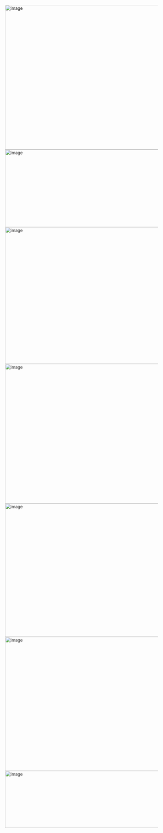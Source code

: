 <img width="613" height="474" alt="image" src="https://github.com/user-attachments/assets/38c52356-0e93-46c2-9b94-996aa057fb58" />

<img width="634" height="255" alt="image" src="https://github.com/user-attachments/assets/c2c9306f-6bf8-46d1-af0b-fb4f063c67c6" />


<img width="637" height="449" alt="image" src="https://github.com/user-attachments/assets/0c4fd30c-f03a-4cbc-9c1b-9d2fa12dfabd" />


<img width="633" height="458" alt="image" src="https://github.com/user-attachments/assets/2d83ba14-f57d-4ba0-a184-6ac28e3b9cd3" />


<img width="624" height="438" alt="image" src="https://github.com/user-attachments/assets/64e175e8-5ef3-4ba9-8de3-27fe47ce67dd" />


<img width="644" height="440" alt="image" src="https://github.com/user-attachments/assets/87f5a891-0b77-488a-8d69-582296d2255a" />

<img width="636" height="187" alt="image" src="https://github.com/user-attachments/assets/abd27f4e-881d-4085-9a25-16ffa727bf0f" />
